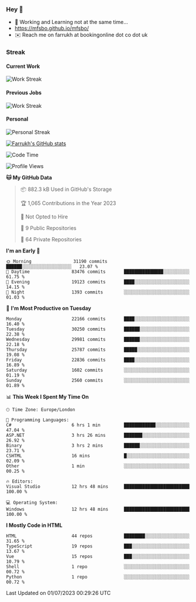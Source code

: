 ### Hey 👋

- 🏃 Working and Learning not at the same time...
- https://mfsbo.github.io/mfsbo/
- ✉️ Reach me on farrukh at bookingonline dot co dot uk

### Streak
#### Current Work
![Work Streak](https://streak-stats.demolab.com/?user=mfsbo)
#### Previous Jobs
![Work Streak](https://streak-stats.demolab.com/?user=farrukhcw)
#### Personal
![Personal Streak](https://streak-stats.demolab.com/?user=farrukhsubhani)

[![Farrukh's GitHub stats](https://github-readme-stats.vercel.app/api?username=mfsbo&hide=stars&count_private=true)](https://github.com/mfsbo/)

<!--START_SECTION:waka-->
![Code Time](http://img.shields.io/badge/Code%20Time-345%20hrs%2019%20mins-blue)

![Profile Views](http://img.shields.io/badge/Profile%20Views-0-blue)

**🐱 My GitHub Data** 

> 📦 882.3 kB Used in GitHub's Storage 
 > 
> 🏆 1,065 Contributions in the Year 2023
 > 
> 🚫 Not Opted to Hire
 > 
> 📜 9 Public Repositories 
 > 
> 🔑 64 Private Repositories 
 > 
**I'm an Early 🐤** 

```text
🌞 Morning                31190 commits       ██████░░░░░░░░░░░░░░░░░░░   23.07 % 
🌆 Daytime                83476 commits       ███████████████░░░░░░░░░░   61.75 % 
🌃 Evening                19123 commits       ████░░░░░░░░░░░░░░░░░░░░░   14.15 % 
🌙 Night                  1393 commits        ░░░░░░░░░░░░░░░░░░░░░░░░░   01.03 % 
```
📅 **I'm Most Productive on Tuesday** 

```text
Monday                   22166 commits       ████░░░░░░░░░░░░░░░░░░░░░   16.40 % 
Tuesday                  30250 commits       ██████░░░░░░░░░░░░░░░░░░░   22.38 % 
Wednesday                29981 commits       ██████░░░░░░░░░░░░░░░░░░░   22.18 % 
Thursday                 25787 commits       █████░░░░░░░░░░░░░░░░░░░░   19.08 % 
Friday                   22836 commits       ████░░░░░░░░░░░░░░░░░░░░░   16.89 % 
Saturday                 1602 commits        ░░░░░░░░░░░░░░░░░░░░░░░░░   01.19 % 
Sunday                   2560 commits        ░░░░░░░░░░░░░░░░░░░░░░░░░   01.89 % 
```


📊 **This Week I Spent My Time On** 

```text
🕑︎ Time Zone: Europe/London

💬 Programming Languages: 
C#                       6 hrs 1 min         ████████████░░░░░░░░░░░░░   47.04 % 
ASP.NET                  3 hrs 26 mins       ███████░░░░░░░░░░░░░░░░░░   26.92 % 
Binary                   3 hrs 2 mins        ██████░░░░░░░░░░░░░░░░░░░   23.71 % 
CSHTML                   16 mins             █░░░░░░░░░░░░░░░░░░░░░░░░   02.09 % 
Other                    1 min               ░░░░░░░░░░░░░░░░░░░░░░░░░   00.25 % 

🔥 Editors: 
Visual Studio            12 hrs 48 mins      █████████████████████████   100.00 % 

💻 Operating System: 
Windows                  12 hrs 48 mins      █████████████████████████   100.00 % 
```

**I Mostly Code in HTML** 

```text
HTML                     44 repos            ████████░░░░░░░░░░░░░░░░░   31.65 % 
TypeScript               19 repos            ███░░░░░░░░░░░░░░░░░░░░░░   13.67 % 
Vue                      15 repos            ███░░░░░░░░░░░░░░░░░░░░░░   10.79 % 
Shell                    1 repo              ░░░░░░░░░░░░░░░░░░░░░░░░░   00.72 % 
Python                   1 repo              ░░░░░░░░░░░░░░░░░░░░░░░░░   00.72 % 
```




 Last Updated on 01/07/2023 00:29:26 UTC
<!--END_SECTION:waka-->
<!--
**mfsbo/mfsbo** is a ✨ _special_ ✨ repository because its `README.md` (this file) appears on your GitHub profile.

Here are some ideas to get you started:

- 🔭 I’m currently working on ...
- 🌱 I’m currently learning ...
- 👯 I’m looking to collaborate on ...
- 🤔 I’m looking for help with ...
- 💬 Ask me about ...
- 📫 How to reach me: ...
- 😄 Pronouns: ...
- ⚡ Fun fact: ...
-->

